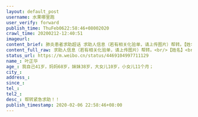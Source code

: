 ```yaml
---
layout: default_post
username: 水果哪里跑
user_verify: forward
publish_time: ThuFeb0622:58:46+08002020
crawl_time: 20200212-12:40:51
imageurl: 
content_brief: 肺炎患者求助超话 求助人信息（若有相关化验单，请上传图片）帮转。【姓名】【年龄】【所在城市】【所在小区、社区】【患病时间】【联系方式】【其他紧急联系人】【病情描述】帮转：紧急求助！！【姓名】叶正华【年龄】我自己41岁，妈妈68岁，妹妹38岁，大女儿10岁，小女儿11个月；【 ...全文
content_full_raw: 求助人信息（若有相关化验单，请上传图片）帮转。<br/>【姓名】<br/>【年龄】<br/>【所在城市】<br/>【所在小区、社区】<br/>【患病时间】<br/>【联系方式】<br/>【其他紧急联系人】<br/>【病情描述】帮转：<br/>紧急求助！！<br/>【姓名】叶正华<br/>【年龄】我自己41岁，妈妈68岁，妹妹38岁，大女儿10岁，小女儿11个月；<br/>【联系电话】13507197586<br/>【地址】武汉市武昌区三层楼融侨华府10栋三单元1202<br/>【详情】我们家岳父岳母23日发病，送医院后，岳母已于2月1日不治身故，我老婆1月26日发病，已于2月1日住进七医院，至今仍尚未脱离生命危险，亟待转入危重病房；现在我家里还有三个大人，我和我妈，还有我妹，两个小孩：我的大女儿和小女儿，我们三个大人也全部被感染了，已经无法照顾小孩了，三个大人拍的CT结果，都有双肺感染，基本确诊！只等核酸结果，现亟待入院治疗！！恳请大家尽快伸出援手，拯救这个深陷危机的家庭！！！谢谢大家<br/>帮转！我武汉同事的老同事。一个家庭啊，还有两个小孩，求求大家，帮帮他们！！<ahref="https://m.weibo.cn/search?containerid=231522type%3D1%26t%3D10%26q%3D%23%E7%BA%BF%E4%B8%8A%E8%82%BA%E7%82%8E%E6%82%A3%E8%80%85%E6%B1%82%E5%8A%A9%E4%B8%93%E5%8C%BA%23&extparam=%23%E7%BA%BF%E4%B8%8A%E8%82%BA%E7%82%8E%E6%82%A3%E8%80%85%E6%B1%82%E5%8A%A9%E4%B8%93%E5%8C%BA%23"data-hide=""><spanclass="surl-text">#线上肺炎患者求助专区#</span></a>
status_url: https://m.weibo.cn/status/4469104997711129
name_: 叶正华
age_: 我自己41岁，妈妈68岁，妹妹38岁，大女儿10岁，小女儿11个月；
city_: 
address_: 
since_: 
tel_: 
tel2_: 
desc_: 帮转紧急求助！！
publish_timestamp: 2020-02-06 22:58:46+08:00
---
```

